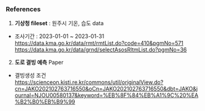 ### References
1. **기상청 fileset** : 원주시 기온, 습도 data
- 조사기간 : 2023-01-01 ~ 2023-01-31  
https://data.kma.go.kr/data/rmt/rmtList.do?code=410&pgmNo=571 https://data.kma.go.kr/data/grnd/selectAsosRltmList.do?pgmNo=36  
  
2. **도로 결빙 예측** Paper
- 결빙생성 조건  
https://scienceon.kisti.re.kr/commons/util/originalView.do?cn=JAKO202102763716550&oCn=JAKO202102763716550&dbt=JAKO&journal=NJOU00580137&keyword=%EB%8F%84%EB%A1%9C%20%EA%B2%B0%EB%B9%99

